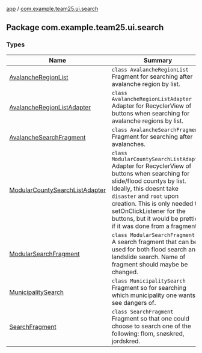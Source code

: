 [app](../index.md) / [com.example.team25.ui.search](./index.md)

## Package com.example.team25.ui.search

### Types

| Name | Summary |
|---|---|
| [AvalancheRegionList](-avalanche-region-list/index.md) | `class AvalancheRegionList`<br>Fragment for searching after avalanche region by list. |
| [AvalancheRegionListAdapter](-avalanche-region-list-adapter/index.md) | `class AvalancheRegionListAdapter`<br>Adapter for RecyclerView of buttons when searching for avalanche regions by list. |
| [AvalancheSearchFragment](-avalanche-search-fragment/index.md) | `class AvalancheSearchFragment`<br>Fragment for searching after avalanches. |
| [ModularCountySearchListAdapter](-modular-county-search-list-adapter/index.md) | `class ModularCountySearchListAdapter`<br>Adapter for RecyclerView of buttons when searching for slide/flood countys by list. Ideally, this doesnt take `disaster` and `root` upon creation. This is only needed to setOnClickListener for the buttons, but it would be prettier if it was done from a fragment. |
| [ModularSearchFragment](-modular-search-fragment/index.md) | `class ModularSearchFragment`<br>A search fragment that can be used for both flood search and landslide search. Name of fragment should maybe be changed. |
| [MunicipalitySearch](-municipality-search/index.md) | `class MunicipalitySearch`<br>Fragment so for searching which municipality one wants to see dangers of. |
| [SearchFragment](-search-fragment/index.md) | `class SearchFragment`<br>Fragment so that one could choose to search one of the following: flom, snøskred, jordskred. |
